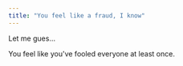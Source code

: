 ```yaml
---
title: "You feel like a fraud, I know"
---
```


Let me gues...

You feel like you've fooled everyone at least once. 
